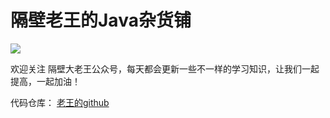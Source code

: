 # 隔壁老王的Java杂货铺

![](http://image.tinx.top/img20210321185259.png)

欢迎关注 隔壁大老王公众号，每天都会更新一些不一样的学习知识，让我们一起提高，一起加油！



代码仓库： [老王的github](https://www.github.com/get2bad)


